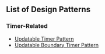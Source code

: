 ## List of Design Patterns

### Timer-Related

- [Updatable Timer Pattern](updatable-timer-pattern)
- [Updatable Boundary Timer Pattern](updatable-boundary-timer-pattern)
